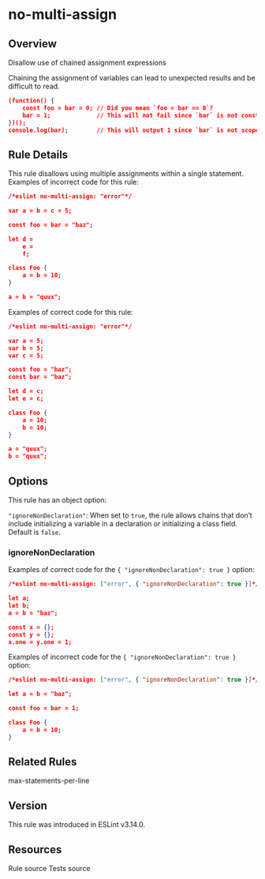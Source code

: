 
# no-multi-assign
## Overview
Disallow use of chained assignment expressions



Chaining the assignment of variables can lead to unexpected results and be difficult to read.

```json
(function() {
    const foo = bar = 0; // Did you mean `foo = bar == 0`?
    bar = 1;             // This will not fail since `bar` is not constant.
})();
console.log(bar);        // This will output 1 since `bar` is not scoped.
```
## Rule Details
This rule disallows using multiple assignments within a single statement.
Examples of incorrect code for this rule:


```json
/*eslint no-multi-assign: "error"*/

var a = b = c = 5;

const foo = bar = "baz";

let d =
    e =
    f;

class Foo {
    a = b = 10;
}

a = b = "quux";
```
Examples of correct code for this rule:


```json
/*eslint no-multi-assign: "error"*/

var a = 5;
var b = 5;
var c = 5;

const foo = "baz";
const bar = "baz";

let d = c;
let e = c;

class Foo {
    a = 10;
    b = 10;
}

a = "quux";
b = "quux";
```
## Options
This rule has an object option:

`"ignoreNonDeclaration"`: When set to `true`, the rule allows chains that don’t include initializing a variable in a declaration or initializing a class field. Default is `false`.

### ignoreNonDeclaration
Examples of correct code for the `{ "ignoreNonDeclaration": true }` option:


```json
/*eslint no-multi-assign: ["error", { "ignoreNonDeclaration": true }]*/

let a;
let b;
a = b = "baz";

const x = {};
const y = {};
x.one = y.one = 1;
```
Examples of incorrect code for the `{ "ignoreNonDeclaration": true }` option:


```json
/*eslint no-multi-assign: ["error", { "ignoreNonDeclaration": true }]*/

let a = b = "baz";

const foo = bar = 1;

class Foo {
    a = b = 10;
}
```

## Related Rules


max-statements-per-line 


## Version
This rule was introduced in ESLint v3.14.0.
## Resources

Rule source 
Tests source 


